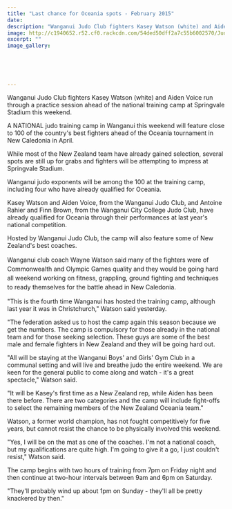 ```yaml
---
title: "Last chance for Oceania spots - February 2015"
date: 
description: "Wanganui Judo Club fighters Kasey Watson (white) and Aiden Voice run through a practice session ahead of the national training camp at Springvale Stadium this weekend, Wanganui Chronicle 11 Feb 2015.."
image: http://c1940652.r52.cf0.rackcdn.com/54ded50dff2a7c55b6002570/Judo,Aiden-Voice.jpg
excerpt: ""
image_gallery:
    
    
    
    
    
---
```


<p>Wanganui Judo Club fighters Kasey Watson (white) and Aiden Voice run through a practice session ahead of the national training camp at Springvale Stadium this weekend.</p>
<p>A NATIONAL judo training camp in Wanganui this weekend will feature close to 100 of the country's best fighters ahead of the Oceania tournament in New Caledonia in April.</p>
<p>While most of the New Zealand team have already gained selection, several spots are still up for grabs and fighters will be attempting to impress at Springvale Stadium.</p>
<p>Wanganui judo exponents will be among the 100 at the training camp, including four who have already qualified for Oceania.</p>
<p>Kasey Watson and Aiden Voice, from the Wanganui Judo Club, and Antoine Rahier and Finn Brown, from the Wanganui City College Judo Club, have already qualified for Oceania through their performances at last year's national competition.</p>
<p>Hosted by Wanganui Judo Club, the camp will also feature some of New Zealand's best coaches.</p>
<p><span style="line-height: 1.5;">Wanganui club coach Wayne Watson said many of the fighters were of Commonwealth and Olympic Games quality and they would be going hard all weekend working on fitness, grappling, ground fighting and techniques to ready themselves for the battle ahead in New Caledonia.</span></p>
<p>"This is the fourth time Wanganui has hosted the training camp, although last year it was in Christchurch," Watson said yesterday.</p>
<p>"The federation asked us to host the camp again this season because we get the numbers. The camp is compulsory for those already in the national team and for those seeking selection. These guys are some of the best male and female fighters in New Zealand and they will be going hard out.</p>
<p>"All will be staying at the Wanganui Boys' and Girls' Gym Club in a communal setting and will live and breathe judo the entire weekend. We are keen for the general public to come along and watch - it's a great spectacle," Watson said.</p>
<p>"It will be Kasey's first time as a New Zealand rep, while Aiden has been there before. There are two categories and the camp will include fight-offs to select the remaining members of the New Zealand Oceania team."</p>
<p>Watson, a former world champion, has not fought competitively for five years, but cannot resist the chance to be physically involved this weekend.</p>
<p>"Yes, I will be on the mat as one of the coaches. I'm not a national coach, but my qualifications are quite high. I'm going to give it a go, I just couldn't resist," Watson said.</p>
<p>The camp begins with two hours of training from 7pm on Friday night and then continue at two-hour intervals between 9am and 6pm on Saturday.</p>
<p>"They'll probably wind up about 1pm on Sunday - they'll all be pretty knackered by then."</p>

